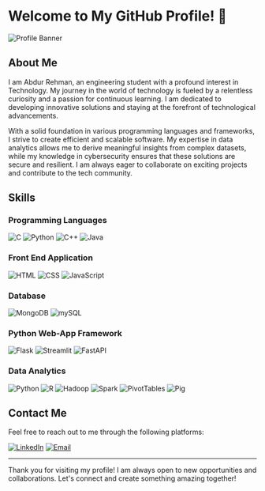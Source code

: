 # Welcome to My GitHub Profile! 👋

![Profile Banner](./github-header-image.png)

## About Me
I am Abdur Rehman, an engineering student with a profound interest in Technology. My journey in the world of technology is fueled by a relentless curiosity and a passion for continuous learning. I am dedicated to developing innovative solutions and staying at the forefront of technological advancements.

With a solid foundation in various programming languages and frameworks, I strive to create efficient and scalable software. My expertise in data analytics allows me to derive meaningful insights from complex datasets, while my knowledge in cybersecurity ensures that these solutions are secure and resilient. I am always eager to collaborate on exciting projects and contribute to the tech community.

## Skills

### Programming Languages
![C](https://img.shields.io/badge/-C-00599C?style=flat&logo=c&logoColor=white)
![Python](https://img.shields.io/badge/-Python-3776AB?style=flat&logo=python&logoColor=white)
![C++](https://img.shields.io/badge/-C++-00599C?style=flat&logo=cplusplus&logoColor=white)
![Java](https://img.shields.io/badge/-Java-007396?style=flat&logo=java&logoColor=white)

### Front End Application
![HTML](https://img.shields.io/badge/-HTML-E34F26?style=flat&logo=html5&logoColor=white)
![CSS](https://img.shields.io/badge/-CSS-1572B6?style=flat&logo=css3&logoColor=white)
![JavaScript](https://img.shields.io/badge/-JavaScript-F7DF1E?style=flat&logo=javascript&logoColor=black)

### Database
![MongoDB](https://img.shields.io/badge/-MongoDB-47A248?style=flat&logo=mongodb&logoColor=white)
![mySQL](https://img.shields.io/badge/-mySQL-4479A1?style=flat&logo=mysql&logoColor=white)

### Python Web-App Framework
![Flask](https://img.shields.io/badge/-Flask-000000?style=flat&logo=flask&logoColor=white)
![Streamlit](https://img.shields.io/badge/-Streamlit-FF4B4B?style=flat&logo=streamlit&logoColor=white)
![FastAPI](https://img.shields.io/badge/-FastAPI-009688?style=flat&logo=fastapi&logoColor=white)

### Data Analytics
![Python](https://img.shields.io/badge/-Python-3776AB?style=flat&logo=python&logoColor=white)
![R](https://img.shields.io/badge/-R-276DC3?style=flat&logo=r&logoColor=white)
![Hadoop](https://img.shields.io/badge/-Hadoop-66CCFF?style=flat&logo=apachehadoop&logoColor=black)
![Spark](https://img.shields.io/badge/-Spark-E25A1C?style=flat&logo=apachespark&logoColor=white)
![PivotTables](https://img.shields.io/badge/-PivotTables-217346?style=flat&logo=microsoftexcel&logoColor=white)
![Pig](https://img.shields.io/badge/-Pig-F7B93E?style=flat&logo=apachepig&logoColor=black)

## Contact Me
Feel free to reach out to me through the following platforms:

[![LinkedIn](https://img.shields.io/badge/-LinkedIn-0077B5?style=flat&logo=linkedin&logoColor=white)](https://www.linkedin.com/in/abdur-rehman-492135257/)
[![Email](https://img.shields.io/badge/-Email-D14836?style=flat&logo=gmail&logoColor=white)](mailto:abdrehman1435@gmail.com)

---

Thank you for visiting my profile! I am always open to new opportunities and collaborations. Let's connect and create something amazing together!
